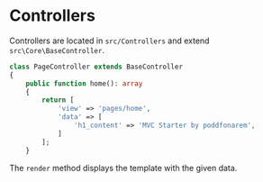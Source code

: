 # Controllers

Controllers are located in `src/Controllers` and extend `src\Core\BaseController`.

```php
class PageController extends BaseController
{
    public function home(): array
    {
        return [
            'view' => 'pages/home',
            'data' => [
                'h1_content' => 'MVC Starter by poddfonarem',
            ]
        ];
    }
```

The `render` method displays the template with the given data.
